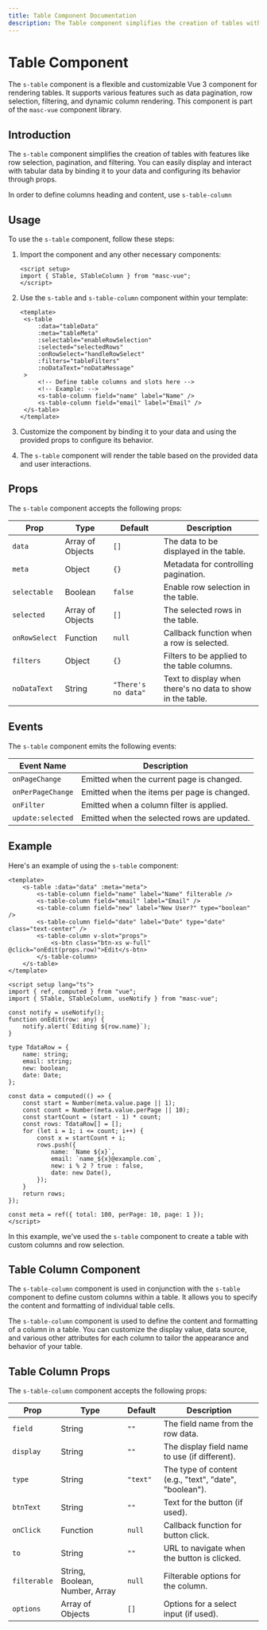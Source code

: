 ```yaml
---
title: Table Component Documentation
description: The Table component simplifies the creation of tables with features like row selection, pagination, and filtering. You can easily display and interact with tabular data by binding it to your data and configuring its behavior through props.
---
```


# Table Component

The `s-table` component is a flexible and customizable Vue 3 component for rendering tables. It supports various features such as data pagination, row selection, filtering, and dynamic column rendering. This component is part of the `masc-vue` component library.

## Introduction

The `s-table` component simplifies the creation of tables with features like row selection, pagination, and filtering. You can easily display and interact with tabular data by binding it to your data and configuring its behavior through props.

In order to define columns heading and content, use `s-table-column`

## Usage

To use the `s-table` component, follow these steps:

1. Import the component and any other necessary components:

   ```vue
   <script setup>
   import { STable, STableColumn } from "masc-vue";
   </script>
   ```

2. Use the `s-table` and `s-table-column` component within your template:

   ```vue
   <template>
   	<s-table
   		:data="tableData"
   		:meta="tableMeta"
   		:selectable="enableRowSelection"
   		:selected="selectedRows"
   		:onRowSelect="handleRowSelect"
   		:filters="tableFilters"
   		:noDataText="noDataMessage"
   	>
   		<!-- Define table columns and slots here -->
   		<!-- Example: -->
   		<s-table-column field="name" label="Name" />
   		<s-table-column field="email" label="Email" />
   	</s-table>
   </template>
   ```

3. Customize the component by binding it to your data and using the provided props to configure its behavior.

4. The `s-table` component will render the table based on the provided data and user interactions.

## Props

The `s-table` component accepts the following props:

| Prop          | Type             | Default             | Description                                                |
| ------------- | ---------------- | ------------------- | ---------------------------------------------------------- |
| `data`        | Array of Objects | `[]`                | The data to be displayed in the table.                     |
| `meta`        | Object           | `{}`                | Metadata for controlling pagination.                       |
| `selectable`  | Boolean          | `false`             | Enable row selection in the table.                         |
| `selected`    | Array of Objects | `[]`                | The selected rows in the table.                            |
| `onRowSelect` | Function         | `null`              | Callback function when a row is selected.                  |
| `filters`     | Object           | `{}`                | Filters to be applied to the table columns.                |
| `noDataText`  | String           | `"There's no data"` | Text to display when there's no data to show in the table. |

## Events

The `s-table` component emits the following events:

| Event Name        | Description                                 |
| ----------------- | ------------------------------------------- |
| `onPageChange`    | Emitted when the current page is changed.   |
| `onPerPageChange` | Emitted when the items per page is changed. |
| `onFilter`        | Emitted when a column filter is applied.    |
| `update:selected` | Emitted when the selected rows are updated. |

## Example

Here's an example of using the `s-table` component:

<script setup>
import exTable from '../../components/ex-table.vue'
</script>

<ex-table></ex-table>

```vue
<template>
	<s-table :data="data" :meta="meta">
		<s-table-column field="name" label="Name" filterable />
		<s-table-column field="email" label="Email" />
		<s-table-column field="new" label="New User?" type="boolean" />
		<s-table-column field="date" label="Date" type="date" class="text-center" />
		<s-table-column v-slot="props">
			<s-btn class="btn-xs w-full" @click="onEdit(props.row)">Edit</s-btn>
		</s-table-column>
	</s-table>
</template>

<script setup lang="ts">
import { ref, computed } from "vue";
import { STable, STableColumn, useNotify } from "masc-vue";

const notify = useNotify();
function onEdit(row: any) {
	notify.alert(`Editing ${row.name}`);
}

type TdataRow = {
	name: string;
	email: string;
	new: boolean;
	date: Date;
};

const data = computed(() => {
	const start = Number(meta.value.page || 1);
	const count = Number(meta.value.perPage || 10);
	const startCount = (start - 1) * count;
	const rows: TdataRow[] = [];
	for (let i = 1; i <= count; i++) {
		const x = startCount + i;
		rows.push({
			name: `Name ${x}`,
			email: `name_${x}@example.com`,
			new: i % 2 ? true : false,
			date: new Date(),
		});
	}
	return rows;
});

const meta = ref({ total: 100, perPage: 10, page: 1 });
</script>
```

In this example, we've used the `s-table` component to create a table with custom columns and row selection.

## Table Column Component

The `s-table-column` component is used in conjunction with the `s-table` component to define custom columns within a table. It allows you to specify the content and formatting of individual table cells.

The `s-table-column` component is used to define the content and formatting of a column in a table. You can customize the display value, data source, and various other attributes for each column to tailor the appearance and behavior of your table.

## Table Column Props

The `s-table-column` component accepts the following props:

| Prop         | Type                           | Default  | Description                                            |
| ------------ | ------------------------------ | -------- | ------------------------------------------------------ |
| `field`      | String                         | `""`     | The field name from the row data.                      |
| `display`    | String                         | `""`     | The display field name to use (if different).          |
| `type`       | String                         | `"text"` | The type of content (e.g., "text", "date", "boolean"). |
| `btnText`    | String                         | `""`     | Text for the button (if used).                         |
| `onClick`    | Function                       | `null`   | Callback function for button click.                    |
| `to`         | String                         | `""`     | URL to navigate when the button is clicked.            |
| `filterable` | String, Boolean, Number, Array | `null`   | Filterable options for the column.                     |
| `options`    | Array of Objects               | `[]`     | Options for a select input (if used).                  |

